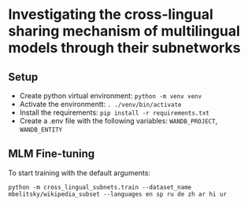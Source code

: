 # Investigating the cross-lingual sharing mechanism of multilingual models through their subnetworks

## Setup
- Create python virtual environment: `python -m venv venv`
- Activate the environmentt: `. ./venv/bin/activate`
- Install the requirements: `pip install -r requirements.txt`
- Create a .env file with the following variables: `WANDB_PROJECT`, `WANDB_ENTITY`

## MLM Fine-tuning

To start training with the default arguments:
```
python -m cross_lingual_subnets.train --dataset_name mbelitsky/wikipedia_subset --languages en sp ru de zh ar hi ur
```
